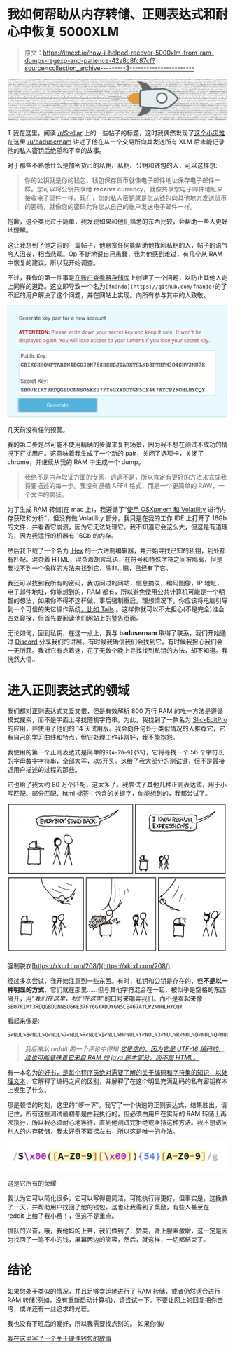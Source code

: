 # 我如何帮助从内存转储、正则表达式和耐心中恢复 5000XLM

> 原文：<https://itnext.io/how-i-helped-recover-5000xlm-from-ram-dumps-regexp-and-patience-42a8c8fc87cf?source=collection_archive---------3----------------------->

![](img/d7785b4b8e08e331355f89e9af6db89e.png)

T 我在这里，阅读 [/r/Stellar](https://www.reddit.com/r/Stellar) 上的一些帖子的标题，这时我偶然发现了[这个小灾难](https://www.reddit.com/r/Stellar/comments/7t3xp8/psa_on_the_importance_of_your_private_key_and_my/)在这里 [/u/badusernam](https://www.reddit.com/user/badusernam) 讲述了他在从一个交易所向其发送所有 XLM 后未能记录他的私人密钥后绝望和不幸的故事。

对于那些不熟悉什么是加密货币的私钥、私钥、公钥和钱包的人，可以这样想:

> 你的公钥就是你的钱包，钱包保存货币就像电子邮件地址保存电子邮件一样。您可以将公钥共享给 **receive** currency，就像共享您电子邮件地址来接收电子邮件一样。现在，您的私人密钥就是您从钱包向其他地方发送货币的密码，就像您的密码允许您从自己的帐户发送电子邮件一样。

抱歉，这个类比过于简单，我发现如果和他们熟悉的东西比较，会帮助一些人更好地理解。

这让我想到了他之前的一篇帖子，他悬赏任何能帮助他找回私钥的人，帖子的语气令人沮丧，相当悲观。Op 不断地说自己愚蠢，我为他感到难过，有几个从 RAM 中恢复的建议。所以我开始调查。

不过，我做的第一件事是[在账户查看器存储库](https://github.com/stellar/account-viewer/issues/53)上创建了一个问题，以防止其他人走上同样的道路。这立即导致一个名为`[fnando](https://github.com/fnando)`的了不起的用户解决了这个问题，并在网站上实现。向所有参与其中的人致敬。

![](img/e17cdcd15c69992e4b166351015cbd99.png)

几天前没有任何预警。

我的第二步是尽可能不使用精确的步骤来复制场景，因为我不想在测试不成功的情况下打扰用户。这意味着我生成了一个新的 pair，关闭了选项卡，关闭了 chrome，并继续从我的 RAM 中生成一个 dump。

> 我绝不是内存取证方面的专家，远远不是，所以肯定有更好的方法来完成我将要描述的每一步。我没有遵循 AFF4 格式，而是一个更简单的 RAW，一个文件的疯狂。

为了生成 RAM 转储(在 mac 上)，我遵循了“[使用 OSXpmem 和 Volatility](http://ponderthebits.com/2017/02/osx-mac-memory-acquisition-and-analysis-using-osxpmem-and-volatility/) 进行内存获取和分析”，但没有做 Volatility 部分，我只是在我的工作 IDE 上打开了 16Gb 的文件，并看着它崩溃，因为它无法处理它。我不知道它会这么大，但这是有道理的，因为我运行的机器有 16Gb 的内存。

然后我下载了一个名为 [iHex](https://itunes.apple.com/es/app/ihex-hex-editor/id909566003?mt=12) 的十六进制编辑器，并开始寻找已知的私钥，到处都有匹配。混杂着 HTML，混杂着胡言乱语，在符号和特殊字符之间被隔离，但是我找不到一个像样的方法来找到它，除非…嗯，已经有了它。

我还可以找到我所有的密码，我访问过的网站，信息摘录，编码图像，IP 地址，电子邮件地址，你能想到的，RAM 都有，所以避免使用公共计算机可能是一个明智的想法，如果你不得不这样做，事后强制重启。理想情况下，你应该将电脑引导到一个可信的失忆操作系统[，比如 Tails](https://tails.boum.org/) 。这样你就可以不太担心(不是完全)谁会四处窥探，但首先要阅读他们网站上的[警告页面](https://tails.boum.org/doc/about/warning/index.en.html)。

无论如何，回到私钥，在这一点上，我与 **badusernam** 取得了联系，我们开始通过 [Discord](https://discordapp.com/) 分享我们的进展。有时候我确信我们会找到它，有时候我担心我们会一无所获。我对它有点着迷，花了无数个晚上寻找找到私钥的方法，却不知道。我恍然大悟..

# 进入正则表达式的领域

我们都对正则表达式又爱又恨，但是有效解析 800 万行 RAM 的唯一方法是遵循模式搜索，而不是字面上寻找随机字符串。为此，我找到了一款名为 [SlickEditPro](https://www.slickedit.com/trial/slickedit) 的应用，并使用了他们的 14 天试用版。我会向任何处于类似情况的人推荐它，它有自己的学习曲线和特点，但它处理工作非常好，我不能抱怨。

我使用的第一个正则表达式是简单的`S[A-Z0–9]{55}`，它将寻找一个 56 个字符长的字母数字字符串，全部大写，以`S`开头。这给了我大部分的测试键，但不是最接近用户描述的过程的那些。

它也给了我大约 80 万个匹配，这太多了。我尝试了其他几种正则表达式，用于小写匹配、部分匹配、html 标签中包含的关键字，你能想到的，我都尝试了。

![](img/540d47f13b58c76759d0e95e2c6e06f0.png)

强制脱衣[https://xkcd.com/208/](https://xkcd.com/208/)

经过多次尝试，我开始注意到一些东西。有时，私钥和公钥是存在的，但**不是以一种明显的方式**，它们就在那里……但与其他字符混合在一起，被似乎是空格的东西隔开，用“*我们在这里，我们在这里*”的口号来嘲弄我们。而不是看起来像`SBO7RIMY3RDQGBDONNSO6KE37FY6GXXDDYGN5CE467AYCP2NOHLHYCQY`

看起来像是:

```
S<NUL>B<NUL>O<NUL>7<NUL>R<NUL>I<NUL>M<NUL>Y<NUL>3<NUL>R<NUL>D<NUL>Q<NUL>G<NUL>B<NUL>D<NUL>O<NUL>N<NUL>N<NUL>S<NUL>O<NUL>6<NUL>K<NUL>E<NUL>3<NUL>7<NUL>F<NUL>Y<NUL>6<NUL>G<NUL>X<NUL>X<NUL>D<NUL>D<NUL>Y<NUL>G<NUL>N<NUL>5<NUL>C<NUL>E<NUL>4<NUL>6<NUL>7<NUL>A<NUL>Y<NUL>C<NUL>P<NUL>2<NUL>N<NUL>O<NUL>H<NUL>L<NUL>H<NUL>Y<NUL>C<NUL>Q<NUL>Y<NUL>
```

> *我后来从 reddit* *的一个评论中得知* [*它是空的，因为它是 UTF-16 编码的，这也可能意味着它来自 RAM 的 java 脚本部分，而不是 HTML。*](http://reddit.com/r/Stellar/comments/7u1wo0/update_5000_lumens_lost_with_stellar_account/dthrcq9)

有一本名为[的好书，是每个程序员绝对需要了解的关于编码和字符集的知识，以处理文本](http://kunststube.net/encoding/)，它解释了编码之间的区别，并解释了在这个明显充满乱码的私有密钥样本上发生了什么。

那是顿悟的时刻，这里的“*等一下*”。我写了一个快速的正则表达式，结果胜出。请记住，所有这些测试最初都是由我执行的，但必须由用户在实际的 RAM 转储上再次执行，所以我必须耐心地等待，直到他测试完拒绝或坚持这种方法。我不想访问别人的内存转储，我太好奇不窥探左右，所以这是唯一的办法。

![](img/d5daaa255cad4c772151f67c70456a80.png)

这是它所有的荣耀

我认为它可以简化很多，它可以写得更简洁，可能执行得更好，但事实是，这挽救了一天，并帮助用户找回了他的钱包。这也让我得到了奖励，有些人甚至在 reddit 上给了我小费！，但这不是重点。

排队的兴奋，哦，我他妈的上帝，我们做到了，赞美，肾上腺素激增，这一定是因为找回了一笔不小的钱，屏幕两边的笑容，然后，就这样，一切都结束了。

# 结论

如果您处于类似的情况，并且足够幸运地进行了 RAM 转储，或者仍然适合进行 RAM 转储(例如，没有重新启动计算机)，请尝试一下。不要让网上的回复把你击垮，或许还有一丝追求的光芒。

我也没有下班后的爱好，所以我需要找点别的。
如果你像/

[我在这里写了一个关于硬件钱包的故事](https://medium.com/@juan_cortes/why-i-chose-the-ledger-nano-s-e442728dff6d)